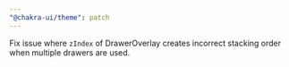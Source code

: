 ```yaml
---
"@chakra-ui/theme": patch
---
```


Fix issue where `zIndex` of DrawerOverlay creates incorrect stacking order when multiple drawers are used.
